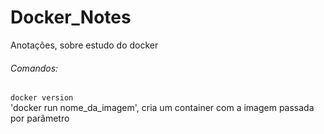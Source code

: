 # Docker_Notes
Anotações, sobre estudo do docker

###### Comandos:
`docker version`  
'docker run nome_da_imagem', cria um container com a imagem passada por parâmetro
